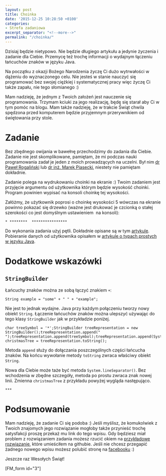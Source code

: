 ```yaml
---
layout: post
title: Choinka
date: '2015-12-25 10:28:50 +0100'
categories:
- Strefa zadaniowa
excerpt_separator: "<!--more-->"
permalink: "/choinka/"
---
```

Dzisiaj będzie nietypowo. Nie będzie długiego artykułu a jedynie życzenia i zadanie dla Ciebie. Przemycę też trochę informacji o wydajnym łączeniu łańcuchów znaków w języku Java.

Na początku z okazji Bożego Narodzenia życzę Ci dużo wytrwałości w dążeniu do wyznaczonego celu. Nie jesteś w stanie nauczyć się programować bez swojej ciężkiej i systematycznej pracy więc życzę Ci także zapału, nie tego słomianego :)

Mam nadzieję, że jednym z Twoich założeń jest nauczenie się programowania. Trzymam kciuki za jego realizację, będę się starał aby Ci w tym pomóc na blogu. Mam także nadzieję, że w trakcie Świąt chwila spędzona przed komputerem będzie przyjemnym przerywnikiem od świętowania przy stole.

# Zadanie
  
Bez zbędnego owijania w bawełnę przechodzimy do zadania dla Ciebie. Zadanie nie jest skomplikowane, pamiętam, że mi podczas nauki programowania zadał je jeden z moich prowadzących na uczelni. Był nim [dr Paweł Rogaliński](http://pawel.rogalinski.staff.iiar.pwr.wroc.pl) lub [dr inż. Marek Piasecki](http://marek.piasecki.staff.iiar.pwr.wroc.pl), niestety nie pamiętam dokładnie.

Zadanie polega na wydrukowaniu choinki na ekranie :) Twoim zadaniem jest przyjęcie argumentu od użytkownika którym będzie wysokość choinki. Program powinien wypisać na konsoli choinkę tej wysokości.

Załóżmy, że użytkownik poprosi o choinkę wysokości 5 wówczas na ekranie powinno pokazać się drzewko (ważne jest drukować je czcionką o stałej szerokości co jest domyślnym ustawieniem&nbsp; na konsoli):

    * ********  ****************

  
Do wykonania zadania użyj pętli. Dokładnie opisane są w tym [artykule](http://www.samouczekprogramisty.pl/petle-i-nstrukcje-warunkowe-w-jezyku-java/). Pobieranie danych od użytkownika opisałem w [artykule o typach prostych w języku Java](http://www.samouczekprogramisty.pl/typy-proste-w-jezyku-java/).
# Dodatkowe wskazówki

## `StringBuilder`
  
Łańcuchy znaków można ze sobą łączyć znakiem `+`:

    String example = "some" + " " + "example";

  
Nie jest to jednak wydajne. Java przy każdym połączeniu tworzy nowy obiekt `String`. Łączenie łańcuchów znaków można ulepszyć używając do tego klasy `StringBuilder` jak w przykładzie poniżej.

    char treeSymbol = '*';StringBuilder treeRepresentation = new StringBuilder();treeRepresentation.append(" ");treeRepresentation.append(treeSymbol);treeRepresentation.append(System.lineSeparator());treeRepresentation.append(treeSymbol);treeRepresentation.append(treeSymbol);String christmasTree = treeRepresentation.toString();

  
Metoda `append` służy do dołączania poszczególnych części łańcucha znaków. Na końcu wywołanie metody `toString` zwraca właściwy obiekt `String`.

Nowa dla Ciebie może taże być metoda `System.lineSeparator()`. Bez wchodzenia w zbędne szczegóły, metoda po prostu zwraca znak nowej linii.&nbsp;Zmienna `christmasTree` z przykładu powyżej wygląda następująco.

    ***

# Podsumowanie
  
Mam nadzieję, że zadanie Ci się podoba :) Jeśli myślisz, że komukolwiek z Twoich znajomych jego rozwiązanie mogłoby także przynieść trochę satysfakcji proszę przekaż mu link do tego wpisu. Gdy będziesz miał problem z rozwiązaniem zadania możesz rzucić okiem na [przykładowe rozwiązanie](https://github.com/SamouczekProgramisty/StrefaZadaniowaSamouka/tree/master/02_christmas_tree/src/pl/samouczekprogramisty/szs), które umieściłem na githubie. Jeśli nie chcesz przegapić żadnego nowego wpisu możesz polubić stronę na [facebooku](https://facebook.com/SamouczekProgramisty) :)

Jeszcze raz Wesołych Świąt!

[FM\_form id="3"]

